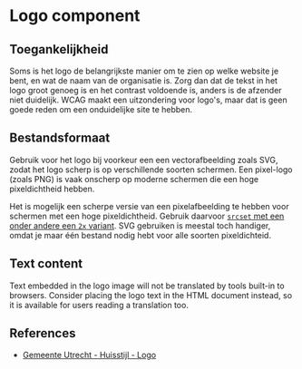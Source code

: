 <!-- @license CC0-1.0 -->

# Logo component

## Toegankelijkheid

Soms is het logo de belangrijkste manier om te zien op welke website je bent, en wat de naam van de organisatie is. Zorg dan dat de tekst in het logo groot genoeg is en het contrast voldoende is, anders is de afzender niet duidelijk. WCAG maakt een uitzondering voor logo's, maar dat is geen goede reden om een onduidelijke site te hebben.

## Bestandsformaat

Gebruik voor het logo bij voorkeur een een vectorafbeelding zoals SVG, zodat het logo scherp is op verschillende soorten schermen. Een pixel-logo (zoals PNG) is vaak onscherp op moderne schermen die een hoge pixeldichtheid hebben.

Het is mogelijk een scherpe versie van een pixelafbeelding te hebben voor schermen met een hoge pixeldichtheid. Gebruik daarvoor [`srcset` met een onder andere een `2x` variant](https://developer.mozilla.org/en-US/docs/Web/API/HTMLImageElement/srcset). SVG gebruiken is meestal toch handiger, omdat je maar één bestand nodig hebt voor alle soorten pixeldichteid.

## Text content

Text embedded in the logo image will not be translated by tools built-in to browsers. Consider placing the logo text in the HTML document instead, so it is available for users reading a translation too.

## References

- [Gemeente Utrecht - Huisstijl - Logo](https://huisstijl.utrecht.nl/basiselementen/logo/)
